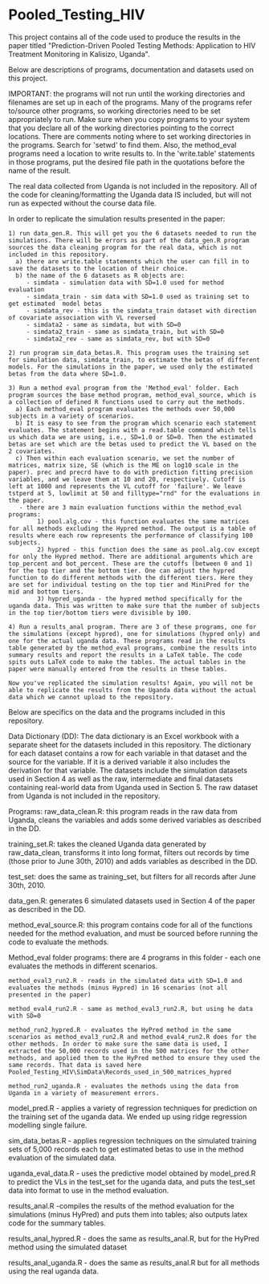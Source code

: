 # Pooled_Testing_HIV
 This project contains all of the code used to produce the results in the paper titled "Prediction-Driven Pooled Testing Methods: Application to HIV Treatment Monitoring in Kalisizo, Uganda".

Below are descriptions of programs, documentation and datasets used on this project.

IMPORTANT: the programs will not run until the working directories and filenames are set up in each of the programs. Many of the programs refer to/source other programs, so working directories need to be set appropriately to run. Make sure when you copy programs to your system that you declare all of the working directories pointing to the correct locations. There are comments noting where to set working directories in the programs. Search for 'setwd' to find them. Also, the method_eval programs need a location to write results to. In the 'write.table' statements in those programs, put the desired file path in the quotations before the name of the result.

The real data collected from Uganda is not included in the repository. All of the code for cleaning/formatting the Uganda data IS included, but will not run as expected without the course data file.

In order to replicate the simulation results presented in the paper:

    1) run data_gen.R. This will get you the 6 datasets needed to run the simulations. There will be errors as part of the data_gen.R program sources the data cleaning program for the real data, which is not included in this repository.
      a) there are write.table statements which the user can fill in to save the datasets to the location of their choice.
      b) the name of the 6 datasets as R objects are:
         - simdata - simulation data with SD=1.0 used for method evaluation
         - simdata_train - sim data with SD=1.0 used as training set to get estimated  model betas
         - simdata_rev - this is the simdata_train dataset with direction of covariate association with VL reversed
         - simdata2 - same as simdata, but with SD=0
         - simdata2_train - same as simdata_train, but with SD=0
         - simdata2_rev - same as simdata_rev, but with SD=0

    2) run program sim_data_betas.R. This program uses the training set for simulation data, simdata_train, to estimate the betas of different models. For the simulations in the paper, we used only the estimated betas from the data where SD=1.0.

    3) Run a method eval program from the 'Method_eval' folder. Each program sources the base method program, method_eval_source, which is a collection of defined R functions used to carry out the methods.
      a) Each method_eval program evaluates the methods over 50,000 subjects in a variety of scenarios.
      b) It is easy to see from the program which scenario each statement evaluates. The statement begins with a read.table command which tells us which data we are using, i.e., SD=1.0 or SD=0. Then the estimated betas are set which are the betas used to predict the VL based on the 2 covariates.
      c) Then within each evaluation scenario, we set the number of matrices, matrix size, SE (which is the ME on log10 scale in the paper). prec and precrd have to do with prediction fitting precision variables, and we leave them at 10 and 20, respectively. Cutoff is left at 1000 and represents the VL cutoff for 'failure'. We leave tstperd at 5, lowlimit at 50 and filltype="rnd" for the evaluations in the paper.
       - there are 3 main evaluation functions within the method_eval programs:
            1) pool.alg.cov - this function evaluates the same matrices for all methods excluding the Hypred method. The output is a table of results where each row represents the performance of classifying 100 subjects.
            2) hypred - this function does the same as pool.alg.cov except for only the Hypred method. There are additional arguments which are top_percent and bot_percent. These are the cutoffs (between 0 and 1) for the top tier and the bottom tier. One can adjust the hypred function to do different methods with the different tiers. Here they are set for individual testing on the top tier and MiniPred for the mid and bottom tiers.
            3) hypred_uganda - the hypred method specifically for the uganda data. This was written to make sure that the number of subjects in the top tier/bottom tiers were divisible by 100.

    4) Run a results_anal program. There are 3 of these programs, one for the simulations (except hypred), one for simulations (hypred only) and one for the actual uganda data. These programs read in the results table generated by the method_eval programs, combine the results into summary results and report the results in a LaTeX table. The code spits outs LaTeX code to make the tables. The actual tables in the paper were manually entered from the results in these tables.

    Now you've replicated the simulation results! Again, you will not be able to replicate the results from the Uganda data without the actual data which we cannot upload to the repository.

Below are specifics on the data and the programs included in this repository.

Data Dictionary (DD):
  The data dictionary is an Excel workbook with a separate sheet for the datasets included in this repository. The dictionary for each dataset contains a row for each variable in that dataset and the source for the variable. If it is a derived variable it also includes the derivation for that variable. The datasets include the simulation datasets used in Section 4 as well as the raw, intermediate and final datasets containing real-world data from Uganda used in Section 5. The raw dataset from Uganda is not included in the repository.

Programs:
  raw_data_clean.R: this program reads in the raw data from Uganda, cleans the variables and adds some derived variables as described in the DD.

  training_set.R: takes the cleaned Uganda data generated by raw_data_clean, transforms it into long format, filters out records by time (those prior to June 30th, 2010) and adds variables as described in the DD.

  test_set: does the same as training_set, but filters for all records after June 30th, 2010.

  data_gen.R: generates 6 simulated datasets used in Section 4 of the paper as described in the DD.

  method_eval_source.R: this program contains code for all of the functions needed for the method evaluation, and must be sourced before running the code to evaluate the methods.

  Method_eval folder programs: there are 4 programs in this folder - each one evaluates the methods in different scenarios.

    method_eval3_run2.R - reads in the simulated data with SD=1.0 and evaluates the methods (minus Hypred) in 16 scenarios (not all presented in the paper)

    method_eval4_run2.R - same as method_eval3_run2.R, but using he data with SD=0

    method_run2_hypred.R - evaluates the HyPred method in the same scenarios as method_eval3_run2.R and method_eval4_run2.R does for the other methods. In order to make sure the same data is used, I extracted the 50,000 records used in the 500 matrices for the other methods, and applied them to the HyPred method to ensure they used the same records. That data is saved here Pooled_Testing_HIV\SimData\Records_used_in_500_matrices_hypred

    method_run2_uganda.R - evaluates the methods using the data from Uganda in a variety of measurement errors.

  model_pred.R - applies a variety of regression techniques for prediction on the training set of the uganda data. We ended up using ridge regression modelling single failure.

  sim_data_betas.R - applies regression techniques on the simulated training sets of 5,000 records each to get estimated betas to use in the method evaluation of the simulated data.

  uganda_eval_data.R - uses the predictive model obtained by model_pred.R to predict the VLs in the test_set for the uganda data, and puts the test_set data into format to use in the method evaluation.

  results_anal.R -compiles the results of the method evaluation for the simulations (minus HyPred) and puts them into tables; also outputs latex code for the summary tables.

  results_anal_hypred.R - does the same as results_anal.R, but for the HyPred method using the simulated dataset

  results_anal_uganda.R - does the same as results_anal.R but for all methods using the real uganda data.
